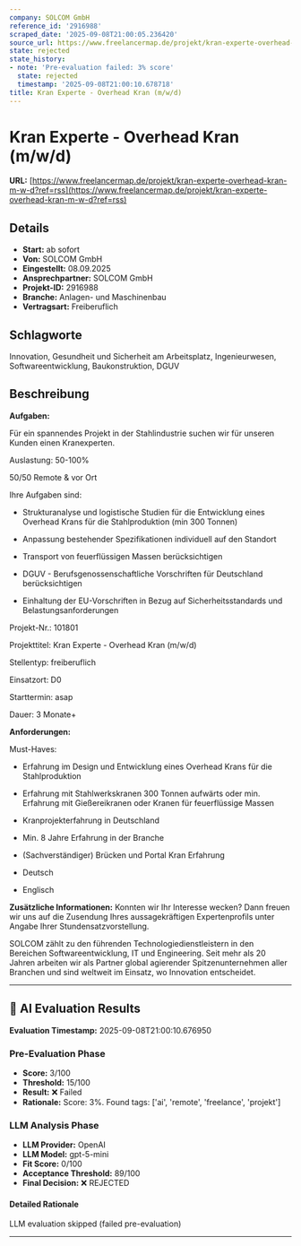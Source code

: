 ```yaml
---
company: SOLCOM GmbH
reference_id: '2916988'
scraped_date: '2025-09-08T21:00:05.236420'
source_url: https://www.freelancermap.de/projekt/kran-experte-overhead-kran-m-w-d?ref=rss
state: rejected
state_history:
- note: 'Pre-evaluation failed: 3% score'
  state: rejected
  timestamp: '2025-09-08T21:00:10.678718'
title: Kran Experte - Overhead Kran (m/w/d)
---
```



# Kran Experte - Overhead Kran (m/w/d)
**URL:** [https://www.freelancermap.de/projekt/kran-experte-overhead-kran-m-w-d?ref=rss](https://www.freelancermap.de/projekt/kran-experte-overhead-kran-m-w-d?ref=rss)
## Details
- **Start:** ab sofort
- **Von:** SOLCOM GmbH
- **Eingestellt:** 08.09.2025
- **Ansprechpartner:** SOLCOM GmbH
- **Projekt-ID:** 2916988
- **Branche:** Anlagen- und Maschinenbau
- **Vertragsart:** Freiberuflich

## Schlagworte
Innovation, Gesundheit und Sicherheit am Arbeitsplatz, Ingenieurwesen, Softwareentwicklung, Baukonstruktion, DGUV

## Beschreibung
**Aufgaben:**

Für ein spannendes Projekt in der Stahlindustrie suchen wir für unseren Kunden einen Kranexperten.

Auslastung: 50-100%

50/50 Remote & vor Ort

Ihre Aufgaben sind:

+ Strukturanalyse und logistische Studien für die Entwicklung eines Overhead Krans für die Stahlproduktion (min 300 Tonnen)

+ Anpassung bestehender Spezifikationen individuell auf den Standort

+ Transport von feuerflüssigen Massen berücksichtigen

+ DGUV - Berufsgenossenschaftliche Vorschriften für Deutschland berücksichtigen

+ Einhaltung der EU-Vorschriften in Bezug auf Sicherheitsstandards und Belastungsanforderungen

Projekt-Nr.:
101801

Projekttitel:
Kran Experte - Overhead Kran (m/w/d)

Stellentyp:
freiberuflich

Einsatzort:
D0

Starttermin:
asap

Dauer:
3 Monate+

**Anforderungen:**

Must-Haves:

+ Erfahrung im Design und Entwicklung eines Overhead Krans für die Stahlproduktion

+ Erfahrung mit Stahlwerkskranen 300 Tonnen aufwärts oder min. Erfahrung mit Gießereikranen oder Kranen für feuerflüssige Massen

+ Kranprojekterfahrung in Deutschland

+ Min. 8 Jahre Erfahrung in der Branche

+ (Sachverständiger) Brücken und Portal Kran Erfahrung

+ Deutsch

+ Englisch

**Zusätzliche Informationen:**
Konnten wir Ihr Interesse wecken? Dann freuen wir uns auf die Zusendung Ihres aussagekräftigen Expertenprofils unter Angabe Ihrer Stundensatzvorstellung.

SOLCOM zählt zu den führenden Technologiedienstleistern in den Bereichen Softwareentwicklung, IT und Engineering. Seit mehr als 20 Jahren arbeiten wir als Partner global agierender Spitzenunternehmen aller Branchen und sind weltweit im Einsatz, wo Innovation entscheidet.

---

## 🤖 AI Evaluation Results

**Evaluation Timestamp:** 2025-09-08T21:00:10.676950

### Pre-Evaluation Phase
- **Score:** 3/100
- **Threshold:** 15/100
- **Result:** ❌ Failed
- **Rationale:** Score: 3%. Found tags: ['ai', 'remote', 'freelance', 'projekt']

### LLM Analysis Phase
- **LLM Provider:** OpenAI
- **LLM Model:** gpt-5-mini
- **Fit Score:** 0/100
- **Acceptance Threshold:** 89/100
- **Final Decision:** ❌ REJECTED

#### Detailed Rationale
LLM evaluation skipped (failed pre-evaluation)

---
